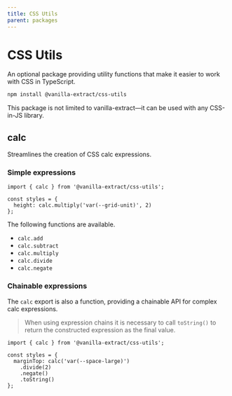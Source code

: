```yaml
---
title: CSS Utils
parent: packages
---
```


# CSS Utils

An optional package providing utility functions that make it easier to work with CSS in TypeScript.

```bash
npm install @vanilla-extract/css-utils
```

This package is not limited to vanilla-extract—it can be used with any CSS-in-JS library.

## calc

Streamlines the creation of CSS calc expressions.

### Simple expressions

```tsx
import { calc } from '@vanilla-extract/css-utils';

const styles = {
  height: calc.multiply('var(--grid-unit)', 2)
};
```

The following functions are available.

- `calc.add`
- `calc.subtract`
- `calc.multiply`
- `calc.divide`
- `calc.negate`

### Chainable expressions

The `calc` export is also a function, providing a chainable API for complex calc expressions.

> When using expression chains it is necessary to call `toString()` to return the constructed expression as the final value.

```tsx
import { calc } from '@vanilla-extract/css-utils';

const styles = {
  marginTop: calc('var(--space-large)')
    .divide(2)
    .negate()
    .toString()
};
```

